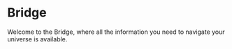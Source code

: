 # Bridge
Welcome to the Bridge, where all the information you need to navigate your universe is available. 
